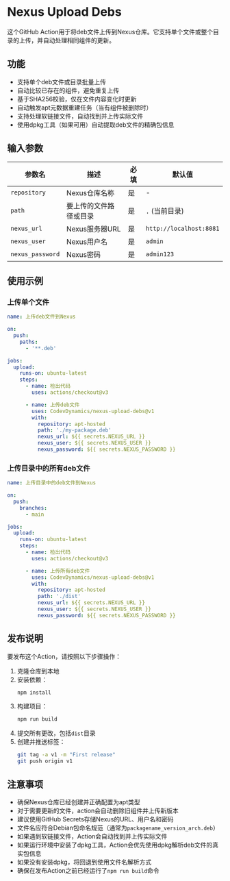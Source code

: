 # Nexus Upload Debs

这个GitHub Action用于将deb文件上传到Nexus仓库。它支持单个文件或整个目录的上传，并自动处理相同组件的更新。

## 功能

- 支持单个deb文件或目录批量上传
- 自动比较已存在的组件，避免重复上传
- 基于SHA256校验，仅在文件内容变化时更新
- 自动触发apt元数据重建任务（当有组件被删除时）
- 支持处理软链接文件，自动找到并上传实际文件
- 使用dpkg工具（如果可用）自动提取deb文件的精确包信息

## 输入参数

| 参数名 | 描述 | 必填 | 默认值 |
|--------|------|------|--------|
| `repository` | Nexus仓库名称 | 是 | - |
| `path` | 要上传的文件路径或目录 | 是 | `.` (当前目录) |
| `nexus_url` | Nexus服务器URL | 是 | `http://localhost:8081` |
| `nexus_user` | Nexus用户名 | 是 | `admin` |
| `nexus_password` | Nexus密码 | 是 | `admin123` |

## 使用示例

### 上传单个文件

```yaml
name: 上传deb文件到Nexus

on:
  push:
    paths:
      - '**.deb'

jobs:
  upload:
    runs-on: ubuntu-latest
    steps:
      - name: 检出代码
        uses: actions/checkout@v3

      - name: 上传deb文件
        uses: CodevDynamics/nexus-upload-debs@v1
        with:
          repository: apt-hosted
          path: './my-package.deb'
          nexus_url: ${{ secrets.NEXUS_URL }}
          nexus_user: ${{ secrets.NEXUS_USER }}
          nexus_password: ${{ secrets.NEXUS_PASSWORD }}
```

### 上传目录中的所有deb文件

```yaml
name: 上传目录中的deb文件到Nexus

on:
  push:
    branches:
      - main

jobs:
  upload:
    runs-on: ubuntu-latest
    steps:
      - name: 检出代码
        uses: actions/checkout@v3

      - name: 上传所有deb文件
        uses: CodevDynamics/nexus-upload-debs@v1
        with:
          repository: apt-hosted
          path: './dist'
          nexus_url: ${{ secrets.NEXUS_URL }}
          nexus_user: ${{ secrets.NEXUS_USER }}
          nexus_password: ${{ secrets.NEXUS_PASSWORD }}
```

## 发布说明

要发布这个Action，请按照以下步骤操作：

1. 克隆仓库到本地
2. 安装依赖：
   ```bash
   npm install
   ```
3. 构建项目：
   ```bash
   npm run build
   ```
4. 提交所有更改，包括`dist`目录
5. 创建并推送标签：
   ```bash
   git tag -a v1 -m "First release"
   git push origin v1
   ```

## 注意事项

- 确保Nexus仓库已经创建并正确配置为apt类型
- 对于需要更新的文件，action会自动删除旧组件并上传新版本
- 建议使用GitHub Secrets存储Nexus的URL、用户名和密码
- 文件名应符合Debian包命名规范（通常为`packagename_version_arch.deb`）
- 如果遇到软链接文件，Action会自动找到并上传实际文件
- 如果运行环境中安装了dpkg工具，Action会优先使用dpkg解析deb文件的真实包信息
- 如果没有安装dpkg，将回退到使用文件名解析方式
- 确保在发布Action之前已经运行了`npm run build`命令 